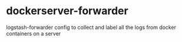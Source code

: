 # dockerserver-forwarder
logstash-forwarder config to collect and label all the logs from docker containers on a server
